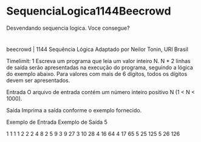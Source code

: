 # SequenciaLogica1144Beecrowd
 Desvendando sequencia logica. Voce consegue?
#
#
beecrowd | 1144
Sequência Lógica
Adaptado por Neilor Tonin, URI  Brasil

Timelimit: 1
Escreva um programa que leia um valor inteiro N. N * 2 linhas de saída serão apresentadas na execução do programa, seguindo a lógica do exemplo abaixo. Para valores com mais de 6 dígitos, todos os dígitos devem ser apresentados.

Entrada
O arquivo de entrada contém um número inteiro positivo N (1 < N < 1000).

Saída
Imprima a saída conforme o exemplo fornecido.

Exemplo de Entrada	Exemplo de Saída
5

1 1 1
1 2 2
2 4 8
2 5 9
3 9 27
3 10 28
4 16 64
4 17 65
5 25 125
5 26 126

